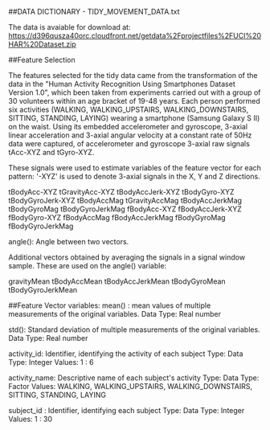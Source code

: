 ##DATA DICTIONARY - TIDY_MOVEMENT_DATA.txt


The data is avaiable for download at: https://d396qusza40orc.cloudfront.net/getdata%2Fprojectfiles%2FUCI%20HAR%20Dataset.zip


##Feature Selection

The features selected for the tidy data came from the transformation of the data in the "Human Activity Recognition Using 
Smartphones Dataset Version 1.0", which been taken from experiments carried out with a group of 30 volunteers within an age bracket of 19-48 years. Each person performed six activities (WALKING, WALKING_UPSTAIRS, WALKING_DOWNSTAIRS, SITTING, STANDING, LAYING) wearing a smartphone (Samsung Galaxy S II) on the waist. Using its embedded accelerometer and gyroscope, 3-axial linear acceleration and 3-axial angular velocity at a constant rate of 50Hz data were captured, of accelerometer and gyroscope 3-axial raw signals tAcc-XYZ and tGyro-XYZ.


These signals were used to estimate variables of the feature vector for each pattern:
'-XYZ' is used to denote 3-axial signals in the X, Y and Z directions.

tBodyAcc-XYZ tGravityAcc-XYZ tBodyAccJerk-XYZ tBodyGyro-XYZ tBodyGyroJerk-XYZ tBodyAccMag tGravityAccMag tBodyAccJerkMag tBodyGyroMag tBodyGyroJerkMag fBodyAcc-XYZ fBodyAccJerk-XYZ fBodyGyro-XYZ fBodyAccMag fBodyAccJerkMag fBodyGyroMag fBodyGyroJerkMag

angle(): Angle between two vectors.

Additional vectors obtained by averaging the signals in a signal window sample. These are used on the angle() variable:

gravityMean tBodyAccMean tBodyAccJerkMean tBodyGyroMean tBodyGyroJerkMean



##Feature Vector variables:
mean() : mean values of multiple measurements of the original variables. 
        Data Type: Real number

std(): Standard deviation of multiple measurements of the original variables. 
        Data Type: Real number

activity_id: Identifier, identifying the activity of each subject Type: 
        Data Type: Integer Values: 1 : 6

activity_name: Descriptive name of each subject's activity Type: 
        Data Type: Factor Values: WALKING, WALKING_UPSTAIRS, WALKING_DOWNSTAIRS, SITTING, STANDING, LAYING

subject_id : Identifier, identifying each subject Type: 
        Data Type: Integer Values: 1 : 30
